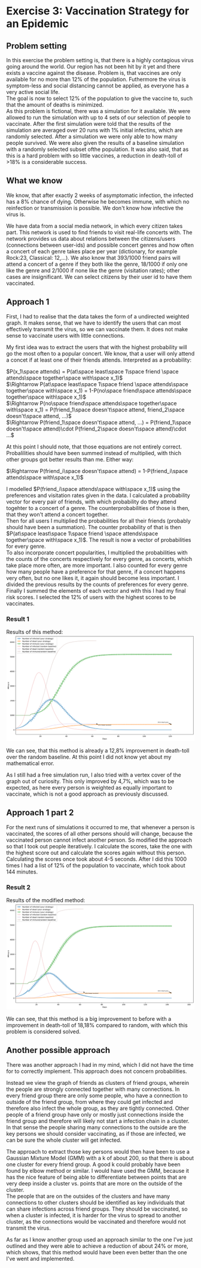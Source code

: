# Exercise 3: Vaccination Strategy for an Epidemic
## Problem setting
In this exercise the problem setting is, that there is a highly contagious virus going around the world. Our region has not been hit by it yet and there exists a vaccine against the disease. Problem is, that vaccines are only available for no more than 12% of the population. Futhermore the virus is symptom-less and social distancing cannot be applied, as everyone has a very active social life.  
The goal is now to select 12% of the population to give the vaccine to, such that the amount of deaths is minimized.  
As this problem is fictional, there was a simulation for it available. We were allowed to run the simulation with up to 4 sets of our selection of people to vaccinate. After the first simulation were told that the results of the simulation are averaged over 20 runs with 1% initial infectins, which are randomly selected. After a simulation we were only able to how many people survived. We were also given the results of a baseline simulation with a randomly selected subset ofthe population. It was also said, that as this is a hard problem with so little vaccines, a reduction in death-toll of >18% is a considerable success.
## What we know
We know, that after exactly 2 weeks of asymptomatic infection, the infected has a 8% chance of dying. Otherwise he becomes immune, with which no reinfection or transmission is possible. We don't know how infective the virus is.

We have data from a social media network, in which every citizen takes part. This network is used to find friends to visit real-life concerts with. The network provides us data about relations between the citizens/users (connections between user-ids) and possible concert genres and how often a concert of each genre takes place per year (dictionary, for example Rock:23, Classical: 12,...). We also know that 393/1000 friend pairs will attend a concert of a genre if they both like the genre, 18/1000 if only one like the genre and 2/1000 if none like the genre (visitation rates); other cases are insignificant. We can select citizens by their user id to have them vaccinated.

## Approach 1
First, I had to realise that the data takes the form of a undirected weighted graph. It makes sense, that we have to identify the users that can most effectively transmit the virus, so we can vaccinate them. It does not make sense to vaccinate users with little connections.

My first idea was to extract the users that with the highest probability will go the most often to a popular concert. We know, that a user will only attend a concet if at least one of their friends attends. Interpreted as a probability:

$P(x_1\space attends) = P(at\space least\space 1\space friend \space attends\space together\space with\space x_1)$  
$\Rightarrow P(at\space least\space 1\space friend \space attends\space together\space with\space x_1) = 1-P(no\space friend\space attends\space together\space with\space x_1)$  
$\Rightarrow P(no\space friend\space attends\space together\space with\space x_1) = P(friend_1\space doesn't\space attend, friend_2\space doesn't\space attend, ...)$  
$\Rightarrow P(friend_1\space doesn't\space attend, ...) = P(friend_1\space doesn't\space attend)\cdot P(friend_2\space doesn't\space attend)\cdot ...$

At this point I should note, that those equations are not entirely correct. Probalilities should have been summed instead of multiplied, with thich other groups got better results than me. Either way:

$\Rightarrow P(friend_i\space doesn't\space attend) = 1-P(friend_i\space attends\space with\space x_1)$  

I modelled $P(friend_i\space attends\space with\space x_1)$ using the preferences and visitation rates given in the data. I calculated a probability vector for every pair of friends, with which probability do they attend togehter to a concert of a genre. The counterprobabilities of those is then, that they won't attend a concert together.  
Then for all users I multiplied the probabilities for all their friends (probably should have been a summation). The counter probability of that is then $P(at\space least\space 1\space friend \space attends\space together\space with\space x_1)$. The result is now a vector of probabilities for every genre.  
To also incorporate concert popularities, I multiplied the probabilities with the counts of the concerts respectively for every genre, as concerts, which take place more often, are more important. I also counted for every genre how many people have a preference for that genre, if a concert happens very often, but no one likes it, it again should become less important. I divided the previous results by the counts of preferences for every genre.  
Finally I summed the elements of each vector and with this I had my final risk scores. I selected the 12% of users with the highest scores to be vaccinates.

### Result 1
Results of this method:
![First results](images/a_team_9.png)

We can see, that this method is already a 12,8% improvement in death-toll over the random baseline. At this point I did not know yet about my mathematical error.

As I still had a free simulation run, I also tried with a vertex cover of the graph out of curiosity. This only improved by 4,7%, which was to be expected, as here every person is weighted as equally important to vaccinate, which is not a good approach as previously discussed.

## Approach 1 part 2
For the next runs of simulations it occurred to me, that whenever a person is vaccinated, the scores of all other persons should will change, because the vaccinated person cannot infect another person. So modified the approach so that I took out people iteratively. I calculate the scores, take the one with the highest score out and calculate the scores again without this person.  
Calculating the scores once took about 4-5 seconds. After I did this 1000 times I had a list of 12% of the population to vaccinate, which took about 144 minutes.

### Result 2

Results of the modified method:
![Second results](images/b_team_9.png)

We can see, that this method is a big improvement to before with a improvement in death-toll of 18,18% compared to random, with which this problem is considered solved.

## Another possible approach
There was another approach I had in my mind, which I did not have the time for to correctly implement. This approach does not concern probabilities.

Instead we view the graph of friends as clusters of friend groups, wherein the people are strongly connected together with many connections. In every friend group there are only some people, who have a connection to outside of the friend group, from where they could get infected and therefore also infect the whole group, as they are tightly connected. Other people of a friend group have only or mostly just connections inside the friend group and therefore will likely not start a infection chain in a cluster. In that sense the people sharing many connections to the outside are the key persons we should consider vaccinating, as if those are infected, we can be sure the whole cluster will get infected.

The approach to extract those key persons would then have been to use a Gaussian Mixture Model (GMM) with a k of about 200, so that there is about one cluster for every friend group. A good k could probably have been found by elbow method or similar. I would have used the GMM, because it has the nice feature of being able to differentiate between points that are very deep inside a cluster vs. points that are more on the outside of the cluster.  
The people that are on the outsides of the clusters and have many connections to other clusters should be identified as key individuals that can share infections across friend groups. They should be vaccinated, so when a cluster is infected, it is harder for the virus to spread to another cluster, as the connections would be vaccinated and therefore would not transmit the virus.

As far as I know another group used an approach similar to the one I've just outlined and they were able to achieve a reduction of about 24% or more, which shows, that this method would have been even better than the one I've went and implemented.